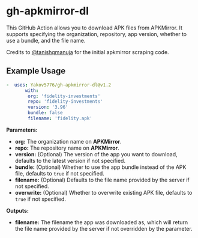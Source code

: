 # gh-apkmirror-dl
This GitHub Action allows you to download APK files from APKMirror.
It supports specifying the organization, repository, app version, whether to use a bundle, and the file name.

Credits to [@tanishqmanuja](https://github.com/tanishqmanuja) for the initial apkmirror scraping code.


## Example Usage
```yml
-  uses: Yakov5776/gh-apkmirror-dl@v1.2
       with:
        org: 'fidelity-investments'
        repo: 'fidelity-investments'
        version: '3.96'
        bundle: false
        filename: 'fidelity.apk'
```

**Parameters:**

- **org:** The organization name on **APKMirror**.
- **repo:** The repository name on **APKMirror**.
- **version:** (Optional) The version of the app you want to download, defaults to the latest version if not specified.
- **bundle:** (Optional) Whether to use the app bundle instead of the APK file, defaults to `true` if not specified.
- **filename:** (Optional) Defaults to the file name provided by the server if not specified.
- **overwrite:** (Optional) Whether to overwrite existing APK file, defaults to `true` if not specified.

**Outputs:**

- **filename:** The filename the app was downloaded as, which will return the file name provided by the server if not overridden by the parameter.